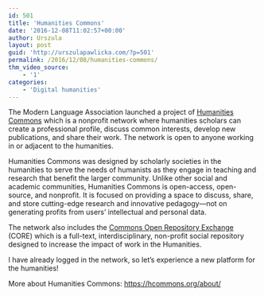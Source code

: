 ```yaml
---
id: 501
title: 'Humanities Commons'
date: '2016-12-08T11:02:57+00:00'
author: Urszula
layout: post
guid: 'http://urszulapawlicka.com/?p=501'
permalink: /2016/12/08/humanities-commons/
thm_video_source:
    - '1'
categories:
    - 'Digital humanities'
---
```


The Modern Language Association launched a project of [Humanities Commons](https://hcommons.org/) which is a nonprofit network where humanities scholars can create a professional profile, discuss common interests, develop new publications, and share their work. The network is open to anyone working in or adjacent to the humanities.

Humanities Commons was designed by scholarly societies in the humanities to serve the needs of humanists as they engage in teaching and research that benefit the larger community. Unlike other social and academic communities, Humanities Commons is open-access, open-source, and nonprofit. It is focused on providing a space to discuss, share, and store cutting-edge research and innovative pedagogy—not on generating profits from users’ intellectual and personal data.

The network also includes the [Commons Open Repository Exchange ](https://hcommons.org/core/)(CORE) which is a full-text, interdisciplinary, non-profit social repository designed to increase the impact of work in the Humanities.

I have already logged in the network, so let’s experience a new platform for the humanities!

More about Humanities Commons: <https://hcommons.org/about/>